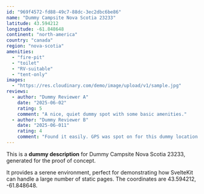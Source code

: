 ```yaml
---
id: "969f4572-fd88-49c7-88dc-3ec2dbc6be86"
name: "Dummy Campsite Nova Scotia 23233"
latitude: 43.594212
longitude: -61.848648
continent: "north-america"
country: "canada"
region: "nova-scotia"
amenities:
  - "fire-pit"
  - "toilet"
  - "RV-suitable"
  - "tent-only"
images:
  - "https://res.cloudinary.com/demo/image/upload/v1/sample.jpg"
reviews:
  - author: "Dummy Reviewer A"
    date: "2025-06-02"
    rating: 5
    comment: "A nice, quiet dummy spot with some basic amenities."
  - author: "Dummy Reviewer B"
    date: "2025-06-011"
    rating: 4
    comment: "Found it easily. GPS was spot on for this dummy location."
---
```


This is a **dummy description** for Dummy Campsite Nova Scotia 23233, generated for the proof of concept.

It provides a serene environment, perfect for demonstrating how SvelteKit can handle a large number of static pages. The coordinates are 43.594212, -61.848648.
